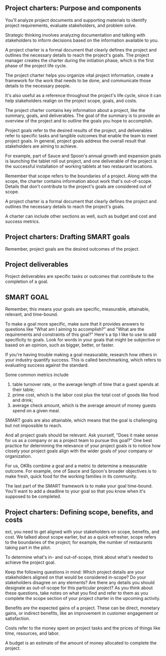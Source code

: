 ## Project charters: Purpose and components
You'll analyze project documents and supporting materials to identify project requirements, evaluate stakeholders, and problem solve. 

Strategic thinking involves analyzing documentation and talking with stakeholders to inform decisions based on the information available to you. 

A project charter is a formal document that clearly defines the project and outlines the necessary details to reach the project's goals. The project manager creates the charter during the initiation phase, which is the first phase of the project life cycle. 

The project charter helps you organize vital project information, create a framework for the work that needs to be done, and communicate those details to the necessary people. 

It's also useful as a reference throughout the project's life cycle, since it can help stakeholders realign on the project scope, goals, and costs.

The project charter contains key information about a project, like the summary, goals, and deliverables. The goal of the summary is to provide an overview of the project and to outline the goals you hope to accomplish.


Project goals refer to the desired results of the project, and deliverables refer to specific tasks and tangible outcomes that enable the team to meet project goals. In general, project goals address the overall result that stakeholders are aiming to achieve.

For example, part of Sauce and Spoon's annual growth and expansion goals is launching the tablet roll out project, and one deliverable of the project is the successful installation of working tablets at two restaurant locations. 


Remember that scope refers to the boundaries of a project. Along with the scope, the charter contains information about work that's out-of-scope. Details that don't contribute to the project's goals are considered out of scope. 

A project charter is a formal document that clearly defines the project and outlines the necessary details to reach the project's goals. 

A charter can include other sections as well, such as budget and cost and success metrics.



## Project charters: Drafting SMART goals

Remember, project goals are the desired outcomes of the project.

## Project deliverables
Project deliverables are specific tasks or outcomes that contribute to the completion of a goal. 

## SMART GOAL
Remember, this means your goals are specific, measurable, attainable, relevant, and time-bound.

To make a goal more specific, make sure that it provides answers to questions like "What am I aiming to accomplish?" and "What are the requirements and constraints of this goal?" Here's a tip I like to use to add specificity to goals. Look for words in your goals that might be subjective or based on an opinion, such as bigger, better, or faster.

If you're having trouble making a goal measurable, research how others in your industry quantify success. This is called benchmarking, which refers to evaluating success against the standard. 


Some common metrics include 
1. table turnover rate, or the average length of time that a guest spends at their table;
2.  prime cost, which is the labor cost plus the total cost of goods like food and drink; 
3.  average check amount, which is the average amount of money guests spend on a given meal.


SMART goals are also attainable, which means that the goal is challenging but not impossible to reach. 

And all project goals should be relevant. Ask yourself, "Does it make sense for us as a company or as a project team to pursue this goal?" One best practice for determining the relevance of your project goals is to notice how closely your project goals align with the wider goals of your company or organization. 

For us, OKRs combine a goal and a metric to determine a measurable outcome. For example, one of Sauce and Spoon's broader objectives is to make fresh, quick food for the working families in its community.

The last part of the SMART framework is to make your goal time-bound. You'll want to add a deadline to your goal so that you know when it's supposed to be completed. 

## Project charters: Defining scope, benefits, and costs

ext, you need to get aligned with your stakeholders on scope, benefits, and cost. We talked about scope earlier, but as a quick refresher, scope refers to the boundaries of the project; for example, the number of restaurants taking part in the pilot. 

To determine what's in- and out-of-scope, think about what's needed to achieve the project goal. 

Keep the following questions in mind: Which project details are your stakeholders aligned on that would be considered in-scope? Do your stakeholders disagree on any elements? Are there any details you should designate as out-of-scope for this particular project? As you think about these questions, take notes on what you find and refer to them as you complete the scope section of your project charter in the upcoming activity.

Benefits are the expected gains of a project. These can be direct, monetary gains, or indirect benefits, like an improvement in customer engagement or satisfaction. 

Costs refer to the money spent on project tasks and the prices of things like time, resources, and labor.

A budget is an estimate of the amount of money allocated to complete the project.
